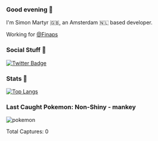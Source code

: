 ### Good evening 🌙

I'm Simon Martyr 🇬🇧, an Amsterdam 🇳🇱 based developer.

Working for [@Finaps](https://www.finaps.nl/)

### Social Stuff 📅

[![Twitter Badge](https://img.shields.io/badge/-@vintage_si-1ca0f1?style=flat-square&labelColor=1ca0f1&logo=twitter&logoColor=white&link=https://twitter.com/vintage_si)](https://twitter.com/vintage_si)

### Stats 🤖

[![Top Langs](https://github-readme-stats.vercel.app/api/top-langs/?username=simonmartyr&layout=compact)](https://github.com/anuraghazra/github-readme-stats)

### Last Caught Pokemon: Non-Shiny - mankey

![pokemon](https://raw.githubusercontent.com/PokeAPI/sprites/master/sprites/pokemon/56.png)

Total Captures: 0
